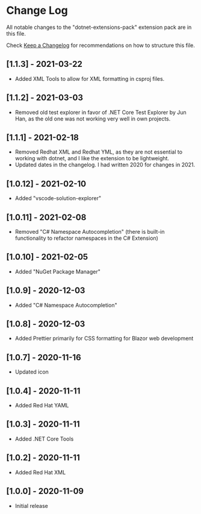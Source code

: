 # Change Log

All notable changes to the "dotnet-extensions-pack" extension pack are in this file.

Check [Keep a Changelog](http://keepachangelog.com/) for recommendations on how to structure this file.

## [1.1.3] - 2021-03-22

- Added XML Tools to allow for XML formatting in csproj files.

## [1.1.2] - 2021-03-03

- Removed old test explorer in favor of .NET Core Test Explorer by Jun Han, as the old one was not working very well in own projects.

## [1.1.1] - 2021-02-18

- Removed Redhat XML and Redhat YML, as they are not essential to working with dotnet, and I like the extension to be lightweight.
- Updated dates in the changelog. I had written 2020 for changes in 2021.

## [1.0.12] - 2021-02-10

- Added "vscode-solution-explorer"

## [1.0.11] - 2021-02-08

- Removed "C# Namespace Autocompletion" (there is built-in functionality to refactor namespaces in the C# Extension)

## [1.0.10] - 2021-02-05

- Added "NuGet Package Manager"

## [1.0.9] - 2020-12-03

- Added "C# Namespace Autocompletion"

## [1.0.8] - 2020-12-03

- Added Prettier primarily for CSS formatting for Blazor web development

## [1.0.7] - 2020-11-16

- Updated icon

## [1.0.4] - 2020-11-11

- Added Red Hat YAML

## [1.0.3] - 2020-11-11

- Added .NET Core Tools

## [1.0.2] - 2020-11-11

- Added Red Hat XML

## [1.0.0] - 2020-11-09

- Initial release
